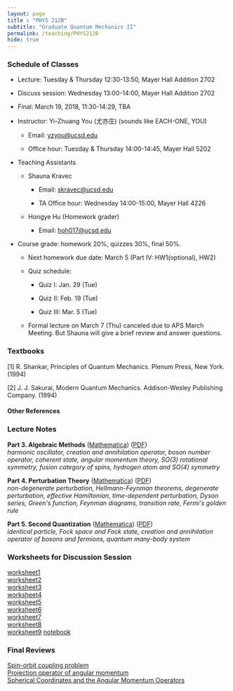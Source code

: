 ```yaml
---
layout: page 
title : "PHYS 212B"
subtitle: "Graduate Quantum Mechanics II"
permalink: /teaching/PHYS212B
hide: true
---
```


### Schedule of Classes

* Lecture: Tuesday & Thursday 12:30-13:50, Mayer Hall Addition 2702

* Discuss session: Wednesday 13:00-14:00, Mayer Hall Addition 2702 

* Final: March 19, 2018, 11:30-14:29, TBA

* Instructor: Yi-Zhuang You (尤亦庄) (sounds like EACH-ONE, YOU)

  * Email: <yzyou@ucsd.edu>

  * Office hour: Tuesday & Thursday 14:00-14:45, Mayer Hall 5202

* Teaching Assistants
 
  * Shauna Kravec

  	 * Email: <skravec@ucsd.edu>

     * TA Office hour: Wednesday 14:00-15:00, Mayer Hall 4226

  * Hongye Hu (Homework grader)
  
    * Email: <hoh017@ucsd.edu>

* Course grade: homework 20%, quizzes 30%, final 50%.

  * Next homework due date: March 5 (Part IV: HW1(optional), HW2) 

  * Quiz schedule:

  	* Quiz I: Jan. 29 (Tue)

  	* Quiz II: Feb. 19 (Tue)

  	* Quiz III: Mar. 5 (Tue)

  * Formal lecture on March 7 (Thu) canceled due to APS March Meeting. But Shauna will give a brief review and answer questions.

### Textbooks

[1] R. Shankar, Principles of Quantum Mechanics. Plenum Press, New York. (1994)

[2] J. J. Sakurai, Modern Quantum Mechanics. Addison-Wesley Publishing Company. (1994)

#### Other References


### Lecture Notes

**Part 3. Algebraic Methods** ([Mathematica]({{site.baseurl}}/teaching/PHYS212B/AlgebraicMethods.nb)) ([PDF]({{site.baseurl}}/teaching/PHYS212B/AlgebraicMethods.pdf))  
*harmonic oscillator, creation and annihilation operator, boson number operator, coherent state, angular momentum theory, SO(3) rotational symmetry, fusion category of spins, hydrogen atom and SO(4) symmetry* 

**Part 4. Perturbation Theory** ([Mathematica]({{site.baseurl}}/teaching/PHYS212B/PerturbationTheory.nb)) ([PDF]({{site.baseurl}}/teaching/PHYS212B/PerturbationTheory.pdf))  
*non-degenerate perturbation, Hellmann-Feynman theorems, degenerate perturbation, effective Hamiltonian, time-dependent perturbation, Dyson series, Green's function, Feynman diagrams, transition rate, Fermi's golden rule*

**Part 5. Second Quantization** ([Mathematica]({{site.baseurl}}/teaching/PHYS212B/SecondQuantization.nb)) ([PDF]({{site.baseurl}}/teaching/PHYS212B/SecondQuantization.pdf))  
*identical particle, Fock space and Fock state, creation and annihilation operator of bosons and fermions, quantum many-body system*

### Worksheets for Discussion Session

[worksheet1]({{site.baseurl}}/teaching/PHYS212B/worksheet1.pdf)  
[worksheet2]({{site.baseurl}}/teaching/PHYS212B/worksheet2.pdf)  
[worksheet3]({{site.baseurl}}/teaching/PHYS212B/worksheet3.pdf)  
[worksheet4]({{site.baseurl}}/teaching/PHYS212B/worksheet4.pdf)  
[worksheet5]({{site.baseurl}}/teaching/PHYS212B/worksheet5.pdf)  
[worksheet6]({{site.baseurl}}/teaching/PHYS212B/worksheet6.pdf)  
[worksheet7]({{site.baseurl}}/teaching/PHYS212B/worksheet7.pdf)  
[worksheet8]({{site.baseurl}}/teaching/PHYS212B/worksheet8.pdf)  
[worksheet9]({{site.baseurl}}/teaching/PHYS212B/worksheet9.pdf)  [notebook]({{site.baseurl}}/teaching/PHYS212B/SSH_Worksheet.nb)  

### Final Reviews

[Spin-orbit coupling problem]({{site.baseurl}}/teaching/PHYS212B/soc.pdf)  
[Projection operator of angular momentum]({{site.baseurl}}/teaching/PHYS212B/projection.pdf)   
[Spherical Coordinates and the Angular Momentum Operators](https://quantummechanics.ucsd.edu/ph130a/130_notes/node216.html)
